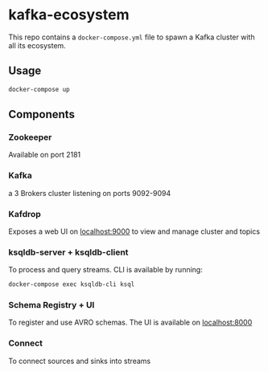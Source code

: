 # kafka-ecosystem

This repo contains a `docker-compose.yml` file to spawn a Kafka cluster with all its ecosystem.

## Usage

```bash
docker-compose up
```

## Components

### Zookeeper

Available on port 2181

### Kafka

a 3 Brokers cluster listening on ports 9092-9094

### Kafdrop

Exposes a web UI on [localhost:9000](localhost:9000) to view and manage cluster and topics

### ksqldb-server + ksqldb-client

To process and query streams.
CLI is available by running:

```bash
docker-compose exec ksqldb-cli ksql
```

### Schema Registry + UI

To register and use AVRO schemas.
The UI is available on [localhost:8000](localhost:8000)

### Connect

To connect sources and sinks into streams